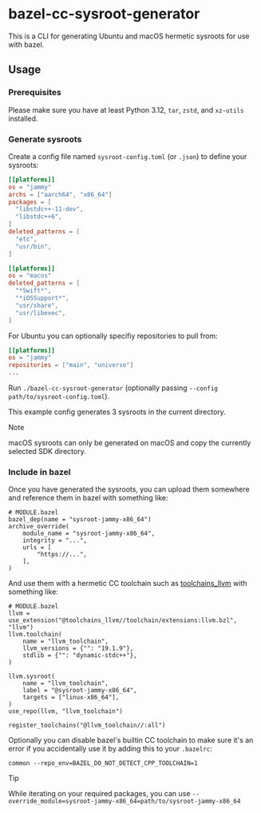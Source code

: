 # bazel-cc-sysroot-generator

This is a CLI for generating Ubuntu and macOS hermetic sysroots for use
with bazel.

## Usage

### Prerequisites

Please make sure you have at least Python 3.12, `tar`, `zstd`, and `xz-utils` installed.

### Generate sysroots

Create a config file named `sysroot-config.toml` (or `.json`) to define
your sysroots:

```toml
[[platforms]]
os = "jammy"
archs = ["aarch64", "x86_64"]
packages = [
  "libstdc++-11-dev",
  "libstdc++6",
]
deleted_patterns = [
  "etc",
  "usr/bin",
]

[[platforms]]
os = "macos"
deleted_patterns = [
  "*Swift*",
  "*iOSSupport*",
  "usr/share",
  "usr/libexec",
]
```

For Ubuntu you can optionally specifiy repositories to pull from:

```toml
[[platforms]]
os = "jammy"
repositories = ["main", "universe"]
...
```

Run `./bazel-cc-sysroot-generator` (optionally passing `--config
path/to/sysroot-config.toml`).

This example config generates 3 sysroots in the current directory.

> [!NOTE]
> macOS sysroots can only be generated on macOS and copy the
> currently selected SDK directory.

### Include in bazel

Once you have generated the sysroots, you can upload them somewhere and
reference them in bazel with something like:

```bzl
# MODULE.bazel
bazel_dep(name = "sysroot-jammy-x86_64")
archive_override(
    module_name = "sysroot-jammy-x86_64",
    integrity = "...",
    urls = [
        "https://...",
    ],
)
```

And use them with a hermetic CC toolchain such as
[toolchains_llvm](https://github.com/bazel-contrib/toolchains_llvm) with
something like:

```bzl
# MODULE.bazel
llvm = use_extension("@toolchains_llvm//toolchain/extensions:llvm.bzl", "llvm")
llvm.toolchain(
    name = "llvm_toolchain",
    llvm_versions = {"": "19.1.9"},
    stdlib = {"": "dynamic-stdc++"},
)

llvm.sysroot(
    name = "llvm_toolchain",
    label = "@sysroot-jammy-x86_64",
    targets = ["linux-x86_64"],
)
use_repo(llvm, "llvm_toolchain")

register_toolchains("@llvm_toolchain//:all")
```

Optionally you can disable bazel's builtin CC toolchain to make sure
it's an error if you accidentally use it by adding this to your
`.bazelrc`:

```
common --repo_env=BAZEL_DO_NOT_DETECT_CPP_TOOLCHAIN=1
```

> [!TIP]
> While iterating on your required packages, you can use
> `--override_module=sysroot-jammy-x86_64=path/to/sysroot-jammy-x86_64`

